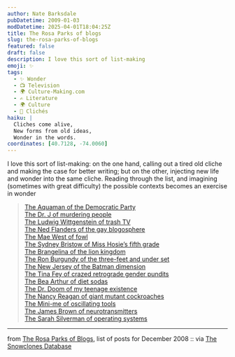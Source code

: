 ```yaml
---
author: Nate Barksdale
pubDatetime: 2009-01-03
modDatetime: 2025-04-01T18:04:25Z
title: The Rosa Parks of blogs
slug: the-rosa-parks-of-blogs
featured: false
draft: false
description: I love this sort of list-making
emoji: ✨
tags:
  - ✨ Wonder
  - 📺 Television
  - 🌍 Culture-Making.com
  - ✍️ Literature
  - 🌍 Culture
  - 📖 Clichés
haiku: |
  Cliches come alive,  
  New forms from old ideas,  
  Wonder in the words.
coordinates: [40.7128, -74.0060]
---
```


I love this sort of list-making: on the one hand, calling out a tired old cliche and making the case for better writing; but on the other, injecting new life and wonder into the same cliche. Reading through the list, and imagining (sometimes with great difficulty) the possible contexts becomes an exercise in wonder

> [The Aquaman of the Democratic Party](http://rosaparksofblogs.blogspot.com/2008/12/aquaman-of-democratic-party.html)  
> [The Dr. J of murdering people](http://rosaparksofblogs.blogspot.com/2008/12/dr-j-of-murdering-people.html)  
> [The Ludwig Wittgenstein of trash TV](http://rosaparksofblogs.blogspot.com/2008/12/ludwig-wittgenstein-of-trash-tv.html)  
> [The Ned Flanders of the gay blogosphere](http://rosaparksofblogs.blogspot.com/2008/12/ned-flanders-of-gay-blogosphere.html)  
> [The Mae West of fowl](http://rosaparksofblogs.blogspot.com/2008/12/mae-west-of-fowl.html)  
> [The Sydney Bristow of Miss Hosie’s fifth grade](http://rosaparksofblogs.blogspot.com/2008/12/sydney-bristow-of-miss-hosies-fifth.html)  
> [The Brangelina of the lion kingdom](http://rosaparksofblogs.blogspot.com/2008/12/brangelina-of-lion-kingdom.html)  
> [The Ron Burgundy of the three-feet and under set](http://rosaparksofblogs.blogspot.com/2008/01/ron-burgundy-of-three-feet-and-under.html)  
> [The New Jersey of the Batman dimension](http://rosaparksofblogs.blogspot.com/2008/12/new-jersey-of-batman-dimension.html)  
> [The Tina Fey of crazed retrograde gender pundits](http://rosaparksofblogs.blogspot.com/2008/12/tina-fey-of-crazed-retrograde-gender.html)  
> [The Bea Arthur of diet sodas](http://rosaparksofblogs.blogspot.com/2008/12/bea-arthur-of-diet-sodas.html)  
> [The Dr. Doom of my teenage existence](http://rosaparksofblogs.blogspot.com/2008/12/dr-doom-of-my-teenage-existence.html)  
> [The Nancy Reagan of giant mutant cockroaches](http://rosaparksofblogs.blogspot.com/2008/12/nancy-reagan-of-giant-mutant.html)  
> [The Mini-me of oscillating tools](http://rosaparksofblogs.blogspot.com/2008/12/mini-me-of-oscillating-tools.html)  
> [The James Brown of neurotransmitters](http://rosaparksofblogs.blogspot.com/2008/12/james-brown-of-neurotransmitters.html)  
> [The Sarah Silverman of operating systems](http://rosaparksofblogs.blogspot.com/2008/12/sarah-silverman-of-operating-systems.html)

---

from [The Rosa Parks of Blogs](http://rosaparksofblogs.blogspot.com/), list of posts for December 2008 :: via [The Snowclones Database](http://snowclones.org/2008/12/30/a-couple-of-links/)
